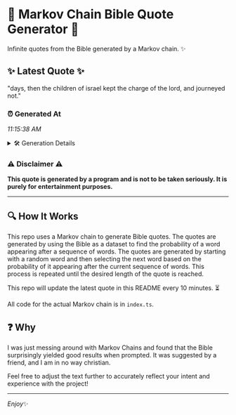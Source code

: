 # 📖 Markov Chain Bible Quote Generator 📖

Infinite quotes from the Bible generated by a Markov chain. ✨

## ✨ Latest Quote ✨
"days, then the children of israel kept the charge of the lord, and journeyed not."

### ⏰ Generated At
*11:15:38 AM*

<details>
    <summary>🛠️ Generation Details</summary>
    <p>
        <strong>🌱 Seed:</strong> days,<br>
        <strong>🔄 Iterations:</strong> 14<br>
        <strong>📜 Context History:</strong><br>[ days, ]: then<br>[ days,, then ]: the<br>[ days,, then, the ]: children<br>[ days,, then, the, children ]: of<br>[ days,, then, the, children, of ]: israel<br>[ days,, then, the, children, of, israel ]: kept<br>[ then, the, children, of, israel, kept ]: the<br>[ the, children, of, israel, kept, the ]: charge<br>[ children, of, israel, kept, the, charge ]: of<br>[ of, israel, kept, the, charge, of ]: the<br>[ israel, kept, the, charge, of, the ]: lord,<br>[ kept, the, charge, of, the, lord, ]: and<br>[ the, charge, of, the, lord,, and ]: journeyed<br>[ charge, of, the, lord,, and, journeyed ]: not.<br>
    </p>
</details>

### ⚠️ Disclaimer ⚠️
**This quote is generated by a program and is not to be taken seriously. It is purely for entertainment purposes.**

---

## 🔍 How It Works

This repo uses a Markov chain to generate Bible quotes. The quotes are generated by using the Bible as a dataset to find the probability of a word appearing after a sequence of words. The quotes are generated by starting with a random word and then selecting the next word based on the probability of it appearing after the current sequence of words. This process is repeated until the desired length of the quote is reached.

This repo will update the latest quote in this README every 10 minutes. ⏳

All code for the actual Markov chain is in `index.ts`.

## ❓ Why

I was just messing around with Markov Chains and found that the Bible surprisingly yielded good results when prompted. 
It was suggested by a friend, and I am in no way christian.

Feel free to adjust the text further to accurately reflect your intent and experience with the project!

---

*Enjoy*✨
